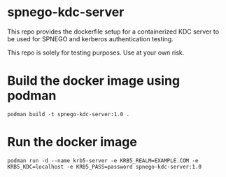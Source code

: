 # spnego-kdc-server

This repo provides the dockerfile setup for a containerized KDC server to be used for SPNEGO and kerberos authentication testing.

This repo is solely for testing purposes. Use at your own risk.


# Build the docker image using podman
`podman build -t spnego-kdc-server:1.0 .`

# Run the docker image
`podman run -d --name krb5-server -e KRB5_REALM=EXAMPLE.COM -e KRB5_KDC=localhost -e KRB5_PASS=password spnego-kdc-server:1.0`
